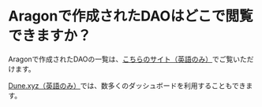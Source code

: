 # Aragonで作成されたDAOはどこで閲覧できますか？

Aragonで作成されたDAOの一覧は、[こちらのサイト（英語のみ）](https://poweredby.aragon.org/)でご覧いただけます。

[Dune.xyz（英語のみ）](https://dune.com/browse/dashboards?q=aragon)では、数多くのダッシュボードを利用することもできます。
